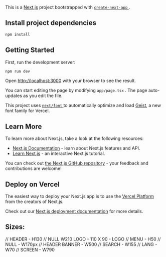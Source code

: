 This is a [Next.js](https://nextjs.org) project bootstrapped with [ `create-next-app` ](https://nextjs.org/docs/app/api-reference/cli/create-next-app).

## Install project dependencies

```bash
npm install
```

## Getting Started

First, run the development server:

```bash
npm run dev
```

Open [http://localhost:3000](http://localhost:3000) with your browser to see the result.

You can start editing the page by modifying `app/page.tsx` . The page auto-updates as you edit the file.

This project uses [ `next/font` ](https://nextjs.org/docs/app/building-your-application/optimizing/fonts) to automatically optimize and load [Geist](https://vercel.com/font), a new font family for Vercel.

## Learn More

To learn more about Next.js, take a look at the following resources:

* [Next.js Documentation](https://nextjs.org/docs) - learn about Next.js features and API.
* [Learn Next.js](https://nextjs.org/learn) - an interactive Next.js tutorial.

You can check out [the Next.js GitHub repository](https://github.com/vercel/next.js) - your feedback and contributions are welcome!

## Deploy on Vercel

The easiest way to deploy your Next.js app is to use the [Vercel Platform](https://vercel.com/new?utm_medium=default-template&filter=next.js&utm_source=create-next-app&utm_campaign=create-next-app-readme) from the creators of Next.js.

Check out our [Next.js deployment documentation](https://nextjs.org/docs/app/building-your-application/deploying) for more details.

## Sizes: 

// HEADER - H130
// NULL W210 LOGO - 110 X 90 - LOGO
// MENU - H50
// NULL - W170px
// HEADER BANNER - W500
// SEARCH - W155
// LANG - W70
// SCREEN - W790
